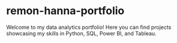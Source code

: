 # remon-hanna-portfolio
Welcome to my data analytics portfolio!   Here you can find projects showcasing my skills in Python, SQL, Power BI, and Tableau.
